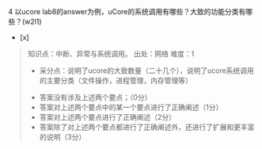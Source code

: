 4
以ucore lab8的answer为例，uCore的系统调用有哪些？大致的功能分类有哪些？(w2l1)
- [x]  

> 知识点：中断、异常与系统调用。
> 出处：网络
> 难度：1
> + 采分点：说明了ucore的大致数量（二十几个），说明了ucore系统调用的主要分类（文件操作，进程管理，内存管理等）
> - 答案没有涉及上述两个要点；（0分）
> - 答案对上述两个要点中的某一个要点进行了正确阐述（1分）
> - 答案对上述两个要点进行了正确阐述（2分）
> - 答案除了对上述两个要点都进行了正确阐述外，还进行了扩展和更丰富的说明（3分）
